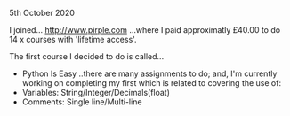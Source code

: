 5th October 2020 

I joined...
http://www.pirple.com
...where I paid approximatly £40.00 to do 14 x courses with 'lifetime access'.

The first course I decided to do is called...
- Python Is Easy
..there are many assignments to do; and, I'm currently working on completing my first which is related to covering the use of: 
- Variables: String/Integer/Decimals(float)
- Comments: Single line/Multi-line
